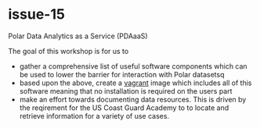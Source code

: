 issue-15
========

Polar Data Analytics as a Service (PDAaaS)

The goal of this workshop is for us to 

 * gather a comprehensive list of useful software components which can be used to lower the barrier for interaction with Polar datasetsq
 * based upon the above, create a [vagrant](https://www.vagrantup.com/) image which includes all of this software meaning that no installation is required on the users part
 * make an effort towards documenting data resources. This is driven by the reqirement for the US Coast Guard Academy to to locate and retrieve information for a variety of use cases.  
